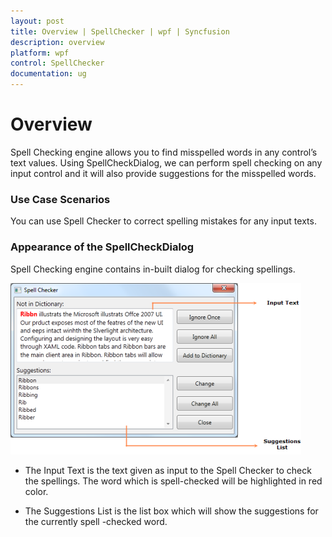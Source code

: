 ```yaml
---
layout: post
title: Overview | SpellChecker | wpf | Syncfusion
description: overview
platform: wpf
control: SpellChecker
documentation: ug
---
```


# Overview

Spell Checking engine allows you to find misspelled words in any control’s text values. Using SpellCheckDialog, we can perform spell checking on any input control and it will also provide suggestions for the misspelled words.

### Use Case Scenarios

You can use Spell Checker to correct spelling mistakes for any input texts.

### Appearance of the SpellCheckDialog 

Spell Checking engine contains in-built dialog for checking spellings.

![](Overview_images/Overview_img1.png)

* The Input Text is the text given as input to the Spell Checker to check the spellings. The word which is spell-checked will be highlighted in red color.

* The Suggestions List is the list box which will show the suggestions for the currently spell -checked word.